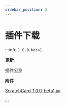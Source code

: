 ```yaml
---
sidebar_position: 3
---
```


# 插件下载

:::info `1.0.0-beta1`

**更新**

插件公测

**附件**

[ScratchCard-1.0.0-beta1.jar](https://www.goodmc.cn/plugin/ScratchCard/ScratchCard-1.0.0-beta1.jar)

:::
